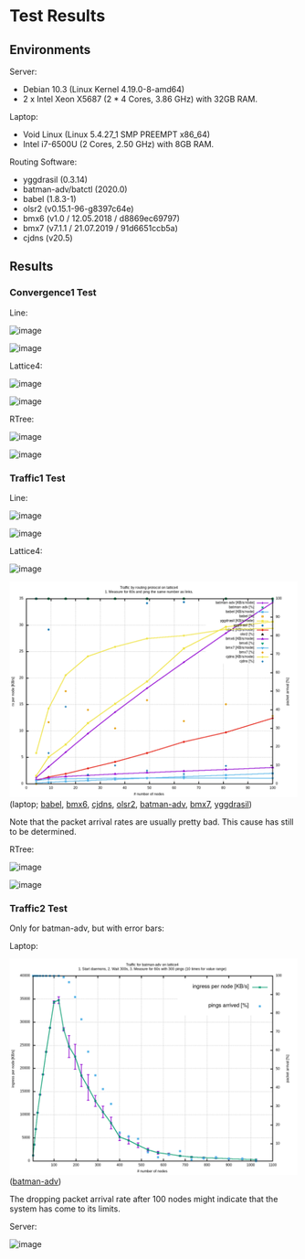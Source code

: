 # Test Results

## Environments

Server:

* Debian 10.3 (Linux Kernel 4.19.0-8-amd64)
* 2 x Intel Xeon X5687 (2 * 4 Cores, 3.86 GHz) with 32GB RAM.

Laptop:

* Void Linux (Linux 5.4.27_1 SMP PREEMPT x86_64)
* Intel i7-6500U (2 Cores, 2.50 GHz) with 8GB RAM.

Routing Software:

* yggdrasil (0.3.14)
* batman-adv/batctl (2020.0)
* babel (1.8.3-1)
* olsr2 (v0.15.1-96-g8397c64e)
* bmx6 (v1.0 / 12.05.2018 / d8869ec69797)
* bmx7 (v7.1.1 / 21.07.2019 / 91d6651ccb5a)
* cjdns (v20.5)

## Results

### Convergence1 Test

Line:

![image](server_convergence1-line.png)

![image](laptop_convergence1-line.png)

Lattice4:

![image](server_convergence1-lattice4.png)

![image](laptop_convergence1-lattice4.png)

RTree:

![image](server_convergence1-rtree.png)

![image](laptop_convergence1-rtree.png)

### Traffic1 Test

Line:

![image](traffic1-line_server.png)

![image](traffic1-line_laptop.png)

Lattice4:

![image](traffic1-lattice4_server.png)

![image](laptop_traffic1-lattice4.png)
(laptop; [babel](laptop_traffic1-babel-lattice4.csv), [bmx6](laptop_traffic1-bmx6-lattice4.csv), [cjdns](laptop_traffic1-cjdns-lattice4.csv), [olsr2](laptop_traffic1-olsr2-lattice4.csv), [batman-adv](laptop_traffic1-batman-adv-lattice4.csv), [bmx7](laptop_traffic1-bmx7-lattice4.csv), [yggdrasil](laptop_traffic1-yggdrasil-lattice4.csv))

Note that the packet arrival rates are usually pretty bad. This cause has still to be determined.

RTree:

![image](traffic1-rtree_server.png)

![image](traffic1-rtree_laptop.png)

### Traffic2 Test

Only for batman-adv, but with error bars:

Laptop:

![image](laptop_traffic2-batman-adv-lattice4.png)
([batman-adv](laptop_traffic2-batman-adv-lattice4.csv))

The dropping packet arrival rate after 100 nodes might indicate that the system has come to its limits.

Server:

![image](server_traffic2-batman-adv-lattice4.png)
